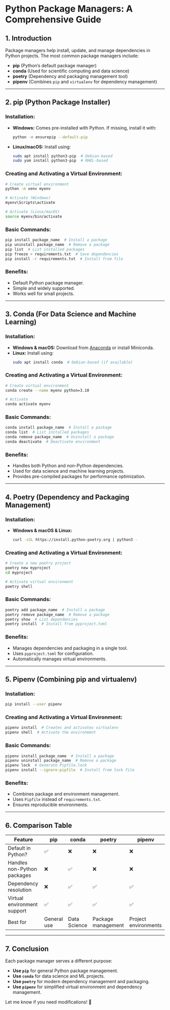 # **Python Package Managers: A Comprehensive Guide**

## **1. Introduction**
Package managers help install, update, and manage dependencies in Python projects. The most common package managers include:

- **pip** (Python’s default package manager)
- **conda** (Used for scientific computing and data science)
- **poetry** (Dependency and packaging management tool)
- **pipenv** (Combines `pip` and `virtualenv` for dependency management)

---
## **2. pip (Python Package Installer)**
### **Installation:**
- **Windows:** Comes pre-installed with Python. If missing, install it with:
  ```sh
  python -m ensurepip --default-pip
  ```
- **Linux/macOS:** Install using:
  ```sh
  sudo apt install python3-pip  # Debian-based
  sudo yum install python3-pip  # RHEL-based
  ```

### **Creating and Activating a Virtual Environment:**
```sh
# Create virtual environment
python -m venv myenv

# Activate (Windows)
myenv\Scripts\activate

# Activate (Linux/macOS)
source myenv/bin/activate
```

### **Basic Commands:**
```sh
pip install package_name  # Install a package
pip uninstall package_name  # Remove a package
pip list  # List installed packages
pip freeze > requirements.txt  # Save dependencies
pip install -r requirements.txt  # Install from file
```

### **Benefits:**
- Default Python package manager.
- Simple and widely supported.
- Works well for small projects.

---
## **3. Conda (For Data Science and Machine Learning)**
### **Installation:**
- **Windows & macOS:** Download from [Anaconda](https://www.anaconda.com/products/distribution) or install Miniconda.
- **Linux:** Install using:
  ```sh
  sudo apt install conda  # Debian-based (if available)
  ```

### **Creating and Activating a Virtual Environment:**
```sh
# Create virtual environment
conda create --name myenv python=3.10

# Activate
conda activate myenv
```

### **Basic Commands:**
```sh
conda install package_name  # Install a package
conda list  # List installed packages
conda remove package_name  # Uninstall a package
conda deactivate  # Deactivate environment
```

### **Benefits:**
- Handles both Python and non-Python dependencies.
- Used for data science and machine learning projects.
- Provides pre-compiled packages for performance optimization.

---
## **4. Poetry (Dependency and Packaging Management)**
### **Installation:**
- **Windows & macOS & Linux:**
  ```sh
  curl -sSL https://install.python-poetry.org | python3 -
  ```

### **Creating and Activating a Virtual Environment:**
```sh
# Create a new poetry project
poetry new myproject
cd myproject

# Activate virtual environment
poetry shell
```

### **Basic Commands:**
```sh
poetry add package_name  # Install a package
poetry remove package_name  # Remove a package
poetry show  # List dependencies
poetry install  # Install from pyproject.toml
```

### **Benefits:**
- Manages dependencies and packaging in a single tool.
- Uses `pyproject.toml` for configuration.
- Automatically manages virtual environments.

---
## **5. Pipenv (Combining pip and virtualenv)**
### **Installation:**
```sh
pip install --user pipenv
```

### **Creating and Activating a Virtual Environment:**
```sh
pipenv install  # Creates and activates virtualenv
pipenv shell  # Activate the environment
```

### **Basic Commands:**
```sh
pipenv install package_name  # Install a package
pipenv uninstall package_name  # Remove a package
pipenv lock  # Generate Pipfile.lock
pipenv install --ignore-pipfile  # Install from lock file
```

### **Benefits:**
- Combines package and environment management.
- Uses `Pipfile` instead of `requirements.txt`.
- Ensures reproducible environments.

---
## **6. Comparison Table**
| Feature | pip | conda | poetry | pipenv |
|---------|-----|-------|--------|--------|
| Default in Python? | ✅ | ❌ | ❌ | ❌ |
| Handles non-Python packages | ❌ | ✅ | ❌ | ❌ |
| Dependency resolution | ❌ | ✅ | ✅ | ✅ |
| Virtual environment support | ✅ | ✅ | ✅ | ✅ |
| Best for | General use | Data Science | Package management | Project environments |

---
## **7. Conclusion**
Each package manager serves a different purpose:
- **Use `pip`** for general Python package management.
- **Use `conda`** for data science and ML projects.
- **Use `poetry`** for modern dependency management and packaging.
- **Use `pipenv`** for simplified virtual environment and dependency management.

Let me know if you need modifications! 🚀

